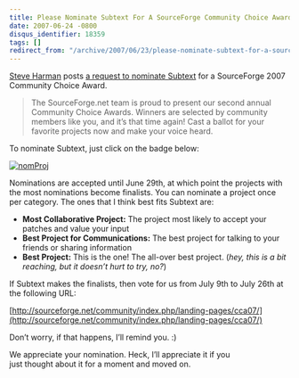 ```yaml
---
title: Please Nominate Subtext For A SourceForge Community Choice Award
date: 2007-06-24 -0800
disqus_identifier: 18359
tags: []
redirect_from: "/archive/2007/06/23/please-nominate-subtext-for-a-sourceforge-community-choice-award.aspx/"
---
```


[Steve Harman](http://stevenharman.net/blog/ "Steve Harman") posts [a
request to nominate
Subtext](http://stevenharman.net/blog/archive/2007/06/24/nominate-subtext-for-a-2007-community-choice-award.aspx "Nominate Subtext for a 2007 Community Choice Award")
for a SourceForge 2007 Community Choice Award.

> The SourceForge.net team is proud to present our second annual
> Community Choice Awards. Winners are selected by community members
> like you, and it’s that time again! Cast a ballot for your favorite
> projects now and make your voice heard.

To nominate Subtext, just click on the badge below:

[![nomProj](https://haacked.com/images/haacked_com/WindowsLiveWriter/PleaseNominateSubtextForASourceForgeComm_FAAD/nomProj_1.png)](http://sourceforge.net/awards/cca/nomination.php?group_id=137896&from=http%3A%2F%2Fsourceforge.net%2Fprojects%2Fsubtext%2F "Nominate Subtext")

Nominations are accepted until June 29th, at which point the projects
with the most nominations become finalists. You can nominate a project
once per category. The ones that I think best fits Subtext are:

-   **Most Collaborative Project:** The project most likely to accept
    your patches and value your input
-   **Best Project for Communications:** The best project for talking to
    your friends or sharing information
-   **Best Project:** This is the one! The all-over best project. (*hey,
    this is a bit reaching, but it doesn’t hurt to try, no?*)

If Subtext makes the finalists, then vote for us from July 9th to July
26th at the following URL:

[http://sourceforge.net/community/index.php/landing-pages/cca07/](http://sourceforge.net/community/index.php/landing-pages/cca07/)

Don’t worry, if that happens, I’ll remind you. :)

We appreciate your nomination. Heck, I’ll appreciate it if you
just thought about it for a moment and moved on.

